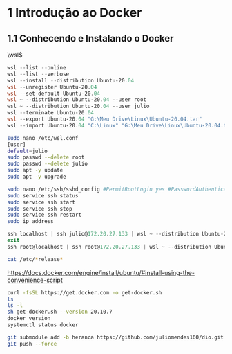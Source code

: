 # 1 Introdução ao Docker

## 1.1 Conhecendo e Instalando o Docker

\\wsl$

```ps1
wsl --list --online
wsl --list --verbose
wsl --install --distribution Ubuntu-20.04
wsl --unregister Ubuntu-20.04
wsl --set-default Ubuntu-20.04
wsl ~ --distribution Ubuntu-20.04 --user root
wsl ~ --distribution Ubuntu-20.04 --user julio
wsl --terminate Ubuntu-20.04
wsl --export Ubuntu-20.04 "G:\Meu Drive\Linux\Ubuntu-20.04.tar"
wsl --import Ubuntu-20.04 "C:\Linux" "G:\Meu Drive\Linux\Ubuntu-20.04.tar"
```

```bash
sudo nano /etc/wsl.conf 
[user] 
default=julio
sudo passwd --delete root
sudo passwd --delete julio
sudo apt -y update
sudo apt -y upgrade

sudo nano /etc/ssh/sshd_config #PermitRootLogin yes #PasswordAuthentication yes #PermitEmptyPasswords yes
sudo service ssh status
sudo service ssh start
sudo service ssh stop
sudo service ssh restart
sudo ip address
```

```ps1
ssh localhost | ssh julio@172.20.27.133 | wsl ~ --distribution Ubuntu-20.04 --user julio
exit
ssh root@localhost | ssh root@172.20.27.133 | wsl ~ --distribution Ubuntu-20.04 --user root
```

```bash
cat /etc/*release*
```

https://docs.docker.com/engine/install/ubuntu/#install-using-the-convenience-script

```bash
curl -fsSL https://get.docker.com -o get-docker.sh
ls
ls -l
sh get-docker.sh --version 20.10.7
docker version
systemctl status docker
```

```bash
git submodule add -b heranca https://github.com/juliomendes160/dio.git heranca
git push --force
```
